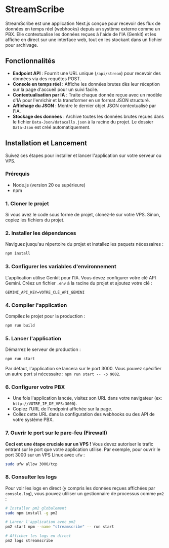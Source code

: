 # StreamScribe

StreamScribe est une application Next.js conçue pour recevoir des flux de données en temps réel (webhooks) depuis un système externe comme un PBX. Elle contextualise les données reçues à l'aide de l'IA (Genkit) et les affiche en direct sur une interface web, tout en les stockant dans un fichier pour archivage.

## Fonctionnalités

- **Endpoint API** : Fournit une URL unique (`/api/stream`) pour recevoir des données via des requêtes POST.
- **Console en temps réel** : Affiche les données brutes dès leur réception sur la page d'accueil pour un suivi facile.
- **Contextualisation par IA** : Traite chaque donnée reçue avec un modèle d'IA pour l'enrichir et la transformer en un format JSON structuré.
- **Affichage du JSON** : Montre le dernier objet JSON contextualisé par l'IA.
- **Stockage des données** : Archive toutes les données brutes reçues dans le fichier `Data-Json/datacalls.json` à la racine du projet. Le dossier `Data-Json` est créé automatiquement.

## Installation et Lancement

Suivez ces étapes pour installer et lancer l'application sur votre serveur ou VPS.

### Prérequis

- Node.js (version 20 ou supérieure)
- npm

### 1. Cloner le projet

Si vous avez le code sous forme de projet, clonez-le sur votre VPS. Sinon, copiez les fichiers du projet.

### 2. Installer les dépendances

Naviguez jusqu'au répertoire du projet et installez les paquets nécessaires :

```bash
npm install
```

### 3. Configurer les variables d'environnement

L'application utilise Genkit pour l'IA. Vous devez configurer votre clé API Gemini. Créez un fichier `.env` à la racine du projet et ajoutez votre clé :

```
GEMINI_API_KEY=VOTRE_CLÉ_API_GEMINI
```

### 4. Compiler l'application

Compilez le projet pour la production :

```bash
npm run build
```

### 5. Lancer l'application

Démarrez le serveur de production :

```bash
npm run start
```

Par défaut, l'application se lancera sur le port 3000. Vous pouvez spécifier un autre port si nécessaire : `npm run start -- -p 9002`.

### 6. Configurer votre PBX

- Une fois l'application lancée, visitez son URL dans votre navigateur (ex: `http://VOTRE_IP_DE_VPS:3000`).
- Copiez l'URL de l'endpoint affichée sur la page.
- Collez cette URL dans la configuration des webhooks ou des API de votre système PBX.

### 7. Ouvrir le port sur le pare-feu (Firewall)

**Ceci est une étape cruciale sur un VPS !** Vous devez autoriser le trafic entrant sur le port que votre application utilise. Par exemple, pour ouvrir le port 3000 sur un VPS Linux avec `ufw` :

```bash
sudo ufw allow 3000/tcp
```

### 8. Consulter les logs

Pour voir les logs en direct (y compris les données reçues affichées par `console.log`), vous pouvez utiliser un gestionnaire de processus comme `pm2` :

```bash
# Installer pm2 globalement
sudo npm install -g pm2

# Lancer l'application avec pm2
pm2 start npm --name "streamscribe" -- run start

# Afficher les logs en direct
pm2 logs streamscribe
```
